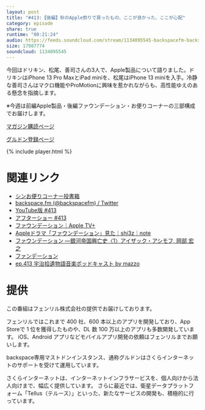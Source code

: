 ```yaml
---
layout: post
title: "#413:【後編】秋のApple祭りで買ったもの、ここが良かった、ここが心配"
category: episode
share: true
runtime: "00:21:24"
audio: https://feeds.soundcloud.com/stream/1134095545-backspacefm-backspacefm-413-2.mp3
size: 17987774
soundcloud: 1134095545
---
```


今回はドリキン、松尾、善司さんの3人で、Apple製品について語りました。ドリキンはiPhone 13 Pro MaxとiPad miniを、松尾はiPhone 13 miniを入手。冷静な善司さんはマクロ機能やProMotionに興味を惹かれながらも、高性能ゆえのある懸念を指摘します。

※今週は前編Apple製品・後編ファウンデーション・お便りコーナーの三部構成でお届けします。

[マガジン購読ページ](https://note.com/drikin/m/m55ec296b7655)

[グルドン登録ページ](https://mstdn.guru/invite/3WVHpSMr)

{% include player.html %}

# 関連リンク
* [シンお便りコーナー投書箱](https://forms.gle/NDBngfLwc3jKbLEJ6)
* [backspace.fm (@backspacefm) / Twitter](https://twitter.com/backspacefm)
* [YouTube版 #413](https://youtu.be/seneawZtIJY)
* [アフターショー #413](https://note.com/backspacefm/n/n916e6ff7a9e8)
* [ファウンデーション｜Apple TV+](https://tv.apple.com/jp/show/%E3%83%95%E3%82%A1%E3%82%A6%E3%83%B3%E3%83%86%E3%83%BC%E3%82%B7%E3%83%A7%E3%83%B3/umc.cmc.5983fipzqbicvrve6jdfep4x3)
* [Appleドラマ「ファウンデーション」見た｜shi3z｜note](https://note.com/shi3zblog/n/n9f7bbb22f8de)
* [ファウンデーション ―銀河帝国興亡史〈1〉アイザック・アシモフ, 岡部 宏之](https://www.amazon.co.jp/%E3%83%95%E3%82%A1%E3%82%A6%E3%83%B3%E3%83%87%E3%83%BC%E3%82%B7%E3%83%A7%E3%83%B3-%E2%80%95%E9%8A%80%E6%B2%B3%E5%B8%9D%E5%9B%BD%E8%88%88%E4%BA%A1%E5%8F%B2%E3%80%881%E3%80%89-%E3%83%8F%E3%83%A4%E3%82%AB%E3%83%AF%E6%96%87%E5%BA%ABSF-%E3%82%A2%E3%82%A4%E3%82%B6%E3%83%83%E3%82%AF%E3%83%BB%E3%82%A2%E3%82%B7%E3%83%A2%E3%83%95/dp/4150105553/ref=pd_lpo_2?pd_rd_i=4150105553&psc=1)
* [ファンデーション](https://www.amazon.co.jp/%E3%83%95%E3%82%A1%E3%83%B3%E3%83%87%E3%83%BC%E3%82%B7%E3%83%A7%E3%83%B3-1-%E6%9C%80%E6%96%B0%E5%B7%BB-%E3%83%9E%E3%83%BC%E3%82%B1%E3%83%83%E3%83%88%E3%83%97%E3%83%AC%E3%82%A4%E3%82%B9-%E3%82%B3%E3%83%9F%E3%83%83%E3%82%AF%E3%82%BB%E3%83%83%E3%83%88-%E6%81%AD%E6%91%A9/dp/B002DEKMWC)
* [ep.413 宇治拾遺物語音楽ポッドキャスト by mazzo](https://note.com/mazzo/n/n61ebb9a22eaf)

# 提供

この番組はフェンリル株式会社の提供でお届けしております。

フェンリルではこれまで 400 社、600 本以上のアプリを開発しており、App Storeで 1 位を獲得したものや、DL 数 100 万以上のアプリも多数開発しています。
iOS、Android アプリなどモバイルアプリ開発の依頼はフェンリルまでお願いします。

backspace専用マストドンインスタンス、通称グルドンはさくらインターネットのサポートを受けて運用しています。

さくらインターネットは、インターネットインフラサービスを、個人向けから法人向けまで、幅広く提供しています。
さらに最近では、衛星データプラットフォーム「Tellus（テルース）」といった、新たなサービスの開発も、積極的に行っています。
